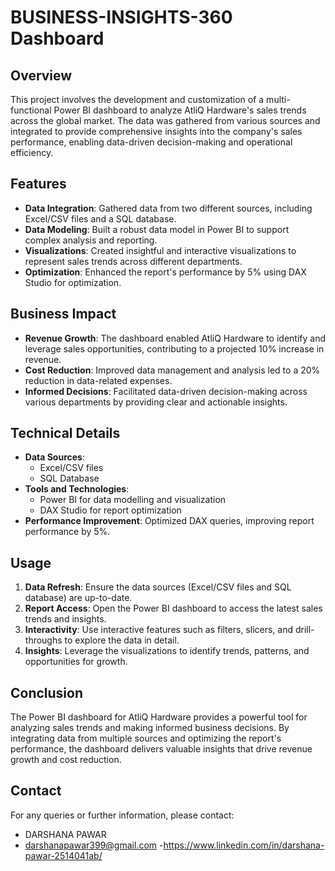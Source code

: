 # BUSINESS-INSIGHTS-360 Dashboard

## Overview
This project involves the development and customization of a multi-functional Power BI dashboard to analyze AtliQ Hardware's sales trends across the global market. The data was gathered from various sources and integrated to provide comprehensive insights into the company's sales performance, enabling data-driven decision-making and operational efficiency.

## Features
- **Data Integration**: Gathered data from two different sources, including Excel/CSV files and a SQL database.
- **Data Modeling**: Built a robust data model in Power BI to support complex analysis and reporting.
- **Visualizations**: Created insightful and interactive visualizations to represent sales trends across different departments.
- **Optimization**: Enhanced the report's performance by 5% using DAX Studio for optimization.

## Business Impact
- **Revenue Growth**: The dashboard enabled AtliQ Hardware to identify and leverage sales opportunities, contributing to a projected 10% increase in revenue.
- **Cost Reduction**: Improved data management and analysis led to a 20% reduction in data-related expenses.
- **Informed Decisions**: Facilitated data-driven decision-making across various departments by providing clear and actionable insights.

## Technical Details
- **Data Sources**: 
  - Excel/CSV files
  - SQL Database
- **Tools and Technologies**:
  - Power BI for data modelling and visualization
  - DAX Studio for report optimization
- **Performance Improvement**: Optimized DAX queries, improving report performance by 5%.

## Usage
1. **Data Refresh**: Ensure the data sources (Excel/CSV files and SQL database) are up-to-date.
2. **Report Access**: Open the Power BI dashboard to access the latest sales trends and insights.
3. **Interactivity**: Use interactive features such as filters, slicers, and drill-throughs to explore the data in detail.
4. **Insights**: Leverage the visualizations to identify trends, patterns, and opportunities for growth.

## Conclusion
The Power BI dashboard for AtliQ Hardware provides a powerful tool for analyzing sales trends and making informed business decisions. By integrating data from multiple sources and optimizing the report's performance, the dashboard delivers valuable insights that drive revenue growth and cost reduction.

## Contact
For any queries or further information, please contact:
- DARSHANA PAWAR
- darshanapawar399@gmail.com
-https://www.linkedin.com/in/darshana-pawar-2514041ab/


